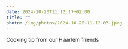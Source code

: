 ```yaml
---
date: 2024-10-20T11:12:17+02:00
title: ""
photo: /img/photos/2024-10-20-11-12-03.jpeg
---
```

Cooking tip from our Haarlem friends